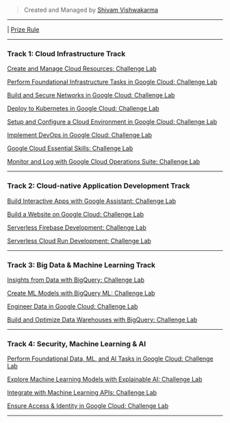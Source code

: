 

<script async src="https://pagead2.googlesyndication.com/pagead/js/adsbygoogle.js?client=ca-pub-6518075863441019"
     crossorigin="anonymous"></script>


> Created and Managed by [Shivam Vishwakarma](https://www.github.com/svshiva) 

---

|   [Prize Rule](prize_rule.md) 

---

### Track 1: Cloud Infrastructure Track

[Create and Manage Cloud Resources: Challenge Lab](track1/CreateAndManageCloudResources.md)

[Perform Foundational Infrastructure Tasks in Google Cloud: Challenge Lab](track1/PerformFoundationalInfrastructureTasksInGoogleCloud.md)


[Build and Secure Networks in Google Cloud: Challenge Lab](track1/BuildAndSecureNetworksInGoogleCloud.md)

[Deploy to Kubernetes in Google Cloud: Challenge Lab](track1/DeployToKubernetesInGoogleCloud.md)

[Setup and Configure a Cloud Environment in Google Cloud: Challenge Lab](track1/SetupAndConfigureACloudEnvironmentInGoogleCloud.md)

[Implement DevOps in Google Cloud: Challenge Lab](track1/ImplementDevOpsInGoogleCloud.md)

[Google Cloud Essential Skills: Challenge Lab](track1/GoogleCloudEssentialSkills.md)

[Monitor and Log with Google Cloud Operations Suite: Challenge Lab](track1/MonitorAndLogWithGoogleCloudOperationsSuite.md)


---

### Track 2: Cloud-native Application Development Track

[Build Interactive Apps with Google Assistant: Challenge Lab]()

[Build a Website on Google Cloud: Challenge Lab]()

[Serverless Firebase Development: Challenge Lab]()

[Serverless Cloud Run Development: Challenge Lab]()

---

### Track 3: Big Data & Machine Learning Track

[Insights from Data with BigQuery: Challenge Lab]()

[Create ML Models with BigQuery ML: Challenge Lab]()

[Engineer Data in Google Cloud: Challenge Lab]()

[Build and Optimize Data Warehouses with BigQuery: Challenge Lab]()

---

### Track 4: Security, Machine Learning & AI

[Perform Foundational Data, ML, and AI Tasks in Google Cloud: Challenge Lab]()

[Explore Machine Learning Models with Explainable AI: Challenge Lab]()

[Integrate with Machine Learning APIs: Challenge Lab]()

[Ensure Access & Identity in Google Cloud: Challenge Lab]()

---
